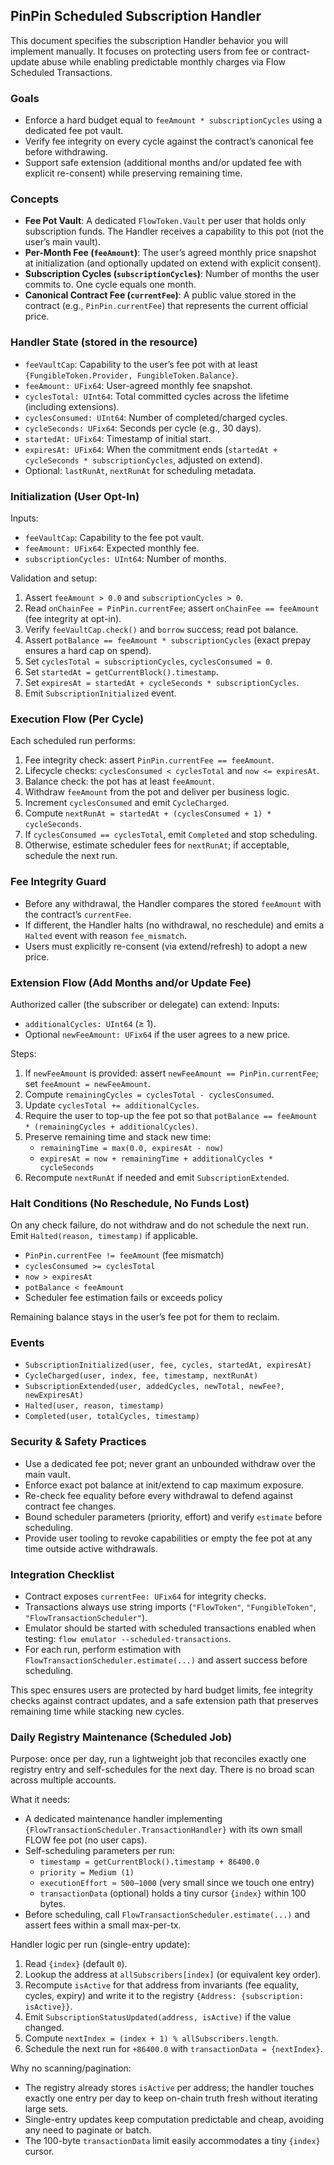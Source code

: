 ## PinPin Scheduled Subscription Handler

This document specifies the subscription Handler behavior you will implement manually. It focuses on protecting users from fee or contract-update abuse while enabling predictable monthly charges via Flow Scheduled Transactions.

### Goals
- Enforce a hard budget equal to `feeAmount * subscriptionCycles` using a dedicated fee pot vault.
- Verify fee integrity on every cycle against the contract’s canonical fee before withdrawing.
- Support safe extension (additional months and/or updated fee with explicit re-consent) while preserving remaining time.

### Concepts
- **Fee Pot Vault**: A dedicated `FlowToken.Vault` per user that holds only subscription funds. The Handler receives a capability to this pot (not the user’s main vault).
- **Per-Month Fee (`feeAmount`)**: The user’s agreed monthly price snapshot at initialization (and optionally updated on extend with explicit consent).
- **Subscription Cycles (`subscriptionCycles`)**: Number of months the user commits to. One cycle equals one month.
- **Canonical Contract Fee (`currentFee`)**: A public value stored in the contract (e.g., `PinPin.currentFee`) that represents the current official price.

### Handler State (stored in the resource)
- `feeVaultCap`: Capability to the user’s fee pot with at least `{FungibleToken.Provider, FungibleToken.Balance}`.
- `feeAmount: UFix64`: User-agreed monthly fee snapshot.
- `cyclesTotal: UInt64`: Total committed cycles across the lifetime (including extensions).
- `cyclesConsumed: UInt64`: Number of completed/charged cycles.
- `cycleSeconds: UFix64`: Seconds per cycle (e.g., 30 days).
- `startedAt: UFix64`: Timestamp of initial start.
- `expiresAt: UFix64`: When the commitment ends (`startedAt + cycleSeconds * subscriptionCycles`, adjusted on extend).
- Optional: `lastRunAt`, `nextRunAt` for scheduling metadata.

### Initialization (User Opt-In)
Inputs:
- `feeVaultCap`: Capability to the fee pot vault.
- `feeAmount: UFix64`: Expected monthly fee.
- `subscriptionCycles: UInt64`: Number of months.

Validation and setup:
1. Assert `feeAmount > 0.0` and `subscriptionCycles > 0`.
2. Read `onChainFee = PinPin.currentFee`; assert `onChainFee == feeAmount` (fee integrity at opt-in).
3. Verify `feeVaultCap.check()` and `borrow` success; read pot balance.
4. Assert `potBalance == feeAmount * subscriptionCycles` (exact prepay ensures a hard cap on spend).
5. Set `cyclesTotal = subscriptionCycles`, `cyclesConsumed = 0`.
6. Set `startedAt = getCurrentBlock().timestamp`.
7. Set `expiresAt = startedAt + cycleSeconds * subscriptionCycles`.
8. Emit `SubscriptionInitialized` event.

### Execution Flow (Per Cycle)
Each scheduled run performs:
1. Fee integrity check: assert `PinPin.currentFee == feeAmount`.
2. Lifecycle checks: `cyclesConsumed < cyclesTotal` and `now <= expiresAt`.
3. Balance check: the pot has at least `feeAmount`.
4. Withdraw `feeAmount` from the pot and deliver per business logic.
5. Increment `cyclesConsumed` and emit `CycleCharged`.
6. Compute `nextRunAt = startedAt + (cyclesConsumed + 1) * cycleSeconds`.
7. If `cyclesConsumed == cyclesTotal`, emit `Completed` and stop scheduling.
8. Otherwise, estimate scheduler fees for `nextRunAt`; if acceptable, schedule the next run.

### Fee Integrity Guard
- Before any withdrawal, the Handler compares the stored `feeAmount` with the contract’s `currentFee`.
- If different, the Handler halts (no withdrawal, no reschedule) and emits a `Halted` event with reason `fee_mismatch`.
- Users must explicitly re-consent (via extend/refresh) to adopt a new price.

### Extension Flow (Add Months and/or Update Fee)
Authorized caller (the subscriber or delegate) can extend:
Inputs:
- `additionalCycles: UInt64` (≥ 1).
- Optional `newFeeAmount: UFix64` if the user agrees to a new price.

Steps:
1. If `newFeeAmount` is provided: assert `newFeeAmount == PinPin.currentFee`; set `feeAmount = newFeeAmount`.
2. Compute `remainingCycles = cyclesTotal - cyclesConsumed`.
3. Update `cyclesTotal += additionalCycles`.
4. Require the user to top-up the fee pot so that `potBalance == feeAmount * (remainingCycles + additionalCycles)`.
5. Preserve remaining time and stack new time:
   - `remainingTime = max(0.0, expiresAt - now)`
   - `expiresAt = now + remainingTime + additionalCycles * cycleSeconds`
6. Recompute `nextRunAt` if needed and emit `SubscriptionExtended`.

### Halt Conditions (No Reschedule, No Funds Lost)
On any check failure, do not withdraw and do not schedule the next run. Emit `Halted(reason, timestamp)` if applicable.
- `PinPin.currentFee != feeAmount` (fee mismatch)
- `cyclesConsumed >= cyclesTotal`
- `now > expiresAt`
- `potBalance < feeAmount`
- Scheduler fee estimation fails or exceeds policy

Remaining balance stays in the user’s fee pot for them to reclaim.

### Events
- `SubscriptionInitialized(user, fee, cycles, startedAt, expiresAt)`
- `CycleCharged(user, index, fee, timestamp, nextRunAt)`
- `SubscriptionExtended(user, addedCycles, newTotal, newFee?, newExpiresAt)`
- `Halted(user, reason, timestamp)`
- `Completed(user, totalCycles, timestamp)`

### Security & Safety Practices
- Use a dedicated fee pot; never grant an unbounded withdraw over the main vault.
- Enforce exact pot balance at init/extend to cap maximum exposure.
- Re-check fee equality before every withdrawal to defend against contract fee changes.
- Bound scheduler parameters (priority, effort) and verify `estimate` before scheduling.
- Provide user tooling to revoke capabilities or empty the fee pot at any time outside active withdrawals.

### Integration Checklist
- Contract exposes `currentFee: UFix64` for integrity checks.
- Transactions always use string imports (`"FlowToken"`, `"FungibleToken"`, `"FlowTransactionScheduler"`).
- Emulator should be started with scheduled transactions enabled when testing: `flow emulator --scheduled-transactions`.
- For each run, perform estimation with `FlowTransactionScheduler.estimate(...)` and assert success before scheduling.

This spec ensures users are protected by hard budget limits, fee integrity checks against contract updates, and a safe extension path that preserves remaining time while stacking new cycles.

### Daily Registry Maintenance (Scheduled Job)

Purpose: once per day, run a lightweight job that reconciles exactly one registry entry and self-schedules for the next day. There is no broad scan across multiple accounts.

What it needs:
- A dedicated maintenance handler implementing `{FlowTransactionScheduler.TransactionHandler}` with its own small FLOW fee pot (no user caps).
- Self-scheduling parameters per run:
  - `timestamp = getCurrentBlock().timestamp + 86400.0`
  - `priority = Medium (1)`
  - `executionEffort ≈ 500–1000` (very small since we touch one entry)
  - `transactionData` (optional) holds a tiny cursor `{index}` within 100 bytes.
- Before scheduling, call `FlowTransactionScheduler.estimate(...)` and assert fees within a small max-per-tx.

Handler logic per run (single-entry update):
1. Read `{index}` (default `0`).
2. Lookup the address at `allSubscribers[index]` (or equivalent key order).
3. Recompute `isActive` for that address from invariants (fee equality, cycles, expiry) and write it to the registry `{Address: {subscription: isActive}}`.
4. Emit `SubscriptionStatusUpdated(address, isActive)` if the value changed.
5. Compute `nextIndex = (index + 1) % allSubscribers.length`.
6. Schedule the next run for `+86400.0` with `transactionData = {nextIndex}`.

Why no scanning/pagination:
- The registry already stores `isActive` per address; the handler touches exactly one entry per day to keep on-chain truth fresh without iterating large sets.
- Single-entry updates keep computation predictable and cheap, avoiding any need to paginate or batch.
- The 100-byte `transactionData` limit easily accommodates a tiny `{index}` cursor.


